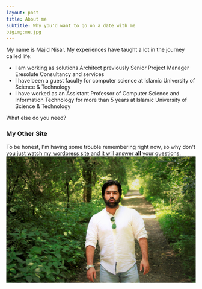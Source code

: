 ```yaml
---
layout: post
title: About me
subtitle: Why you'd want to go on a date with me
bigimg:me.jpg
---
```


My name is Majid Nisar. My experiences have taught a lot in the journey called life:

- I am working as solutions Architect previously Senior Project Manager Eresolute Consultancy and services
- I have been a guest faculty for computer science at Islamic University of Science & Technology
- I have worked as an Assistant Professor of Computer Science and Information Technology for more than 5 years at Islamic University of Science & Technology

What else do you need?

### My Other Site

To be honest, I'm having some trouble remembering right now, so why don't you just watch [my wordpress site](http://majidnisar.wordpress.com) and it will answer **all** your questions.
![m'lady](/img/Me.jpg)
